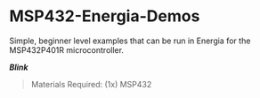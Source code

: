 # MSP432-Energia-Demos
Simple, beginner level examples that can be run in Energia for the MSP432P401R microcontroller.

***Blink*** 
>Materials Required: (1x) MSP432
